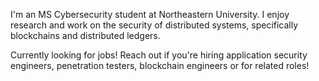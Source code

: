I'm an MS Cybersecurity student at Northeastern University. I enjoy research and work on the security of distributed systems, specifically blockchains and distributed ledgers.

Currently looking for jobs! Reach out if you're hiring application security engineers, penetration testers, blockchain engineers or for related roles!